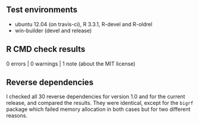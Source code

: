 ## Test environments
* ubuntu 12.04 (on travis-ci), R 3.3.1, R-devel and R-oldrel
* win-builder (devel and release)

## R CMD check results

0 errors | 0 warnings | 1 note (about the MIT license)

## Reverse dependencies

I checked all 30 reverse dependencies for version 1.0 and for the current release,
and compared the results. They were identical, except for the `bigrf` package
which failed memory allocation in both cases but for two different reasons.
